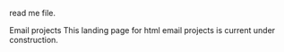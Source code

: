 read me file.

Email projects
This landing page for html email projects is current under construction.

